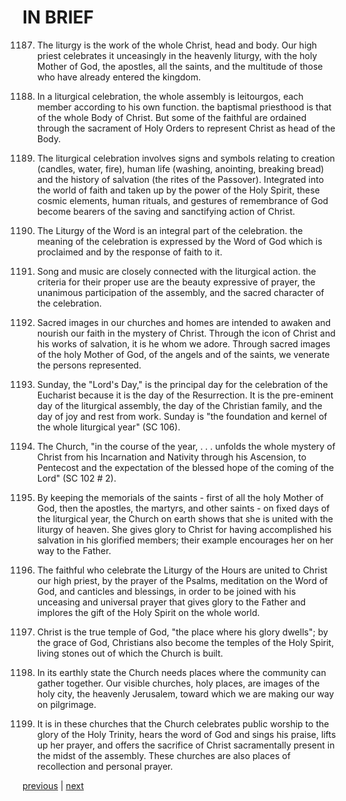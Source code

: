 # IN BRIEF

1187. The liturgy is the work of the whole Christ, head and body. Our high priest celebrates it unceasingly in the heavenly liturgy, with the holy Mother of God, the apostles, all the saints, and the multitude of those who have already entered the kingdom.

1188. In a liturgical celebration, the whole assembly is leitourgos, each member according to his own function. the baptismal priesthood is that of the whole Body of Christ. But some of the faithful are ordained through the sacrament of Holy Orders to represent Christ as head of the Body.

1189. The liturgical celebration involves signs and symbols relating to creation (candles, water, fire), human life (washing, anointing, breaking bread) and the history of salvation (the rites of the Passover). Integrated into the world of faith and taken up by the power of the Holy Spirit, these cosmic elements, human rituals, and gestures of remembrance of God become bearers of the saving and sanctifying action of Christ.

1190. The Liturgy of the Word is an integral part of the celebration. the meaning of the celebration is expressed by the Word of God which is proclaimed and by the response of faith to it.

1191. Song and music are closely connected with the liturgical action. the criteria for their proper use are the beauty expressive of prayer, the unanimous participation of the assembly, and the sacred character of the celebration.

1192. Sacred images in our churches and homes are intended to awaken and nourish our faith in the mystery of Christ. Through the icon of Christ and his works of salvation, it is he whom we adore. Through sacred images of the holy Mother of God, of the angels and of the saints, we venerate the persons represented.

1193. Sunday, the "Lord's Day," is the principal day for the celebration of the Eucharist because it is the day of the Resurrection. It is the pre-eminent day of the liturgical assembly, the day of the Christian family, and the day of joy and rest from work. Sunday is "the foundation and kernel of the whole liturgical year" (SC 106).

1194. The Church, "in the course of the year, . . . unfolds the whole mystery of Christ from his Incarnation and Nativity through his Ascension, to Pentecost and the expectation of the blessed hope of the coming of the Lord" (SC 102 # 2).

1195. By keeping the memorials of the saints - first of all the holy Mother of God, then the apostles, the martyrs, and other saints - on fixed days of the liturgical year, the Church on earth shows that she is united with the liturgy of heaven. She gives glory to Christ for having accomplished his salvation in his glorified members; their example encourages her on her way to the Father.

1196. The faithful who celebrate the Liturgy of the Hours are united to Christ our high priest, by the prayer of the Psalms, meditation on the Word of God, and canticles and blessings, in order to be joined with his unceasing and universal prayer that gives glory to the Father and implores the gift of the Holy Spirit on the whole world.

1197. Christ is the true temple of God, "the place where his glory dwells"; by the grace of God, Christians also become the temples of the Holy Spirit, living stones out of which the Church is built.

1198. In its earthly state the Church needs places where the community can gather together. Our visible churches, holy places, are images of the holy city, the heavenly Jerusalem, toward which we are making our way on pilgrimage.

1199. It is in these churches that the Church celebrates public worship to the glory of the Holy Trinity, hears the word of God and sings his praise, lifts up her prayer, and offers the sacrifice of Christ sacramentally present in the midst of the assembly. These churches are also places of recollection and personal prayer.

[previous](https://github.com/Tenari/non-fiction/blob/master/catechism/__P3A.md) | [next](https://github.com/Tenari/non-fiction/blob/master/catechism/__P3C.md)